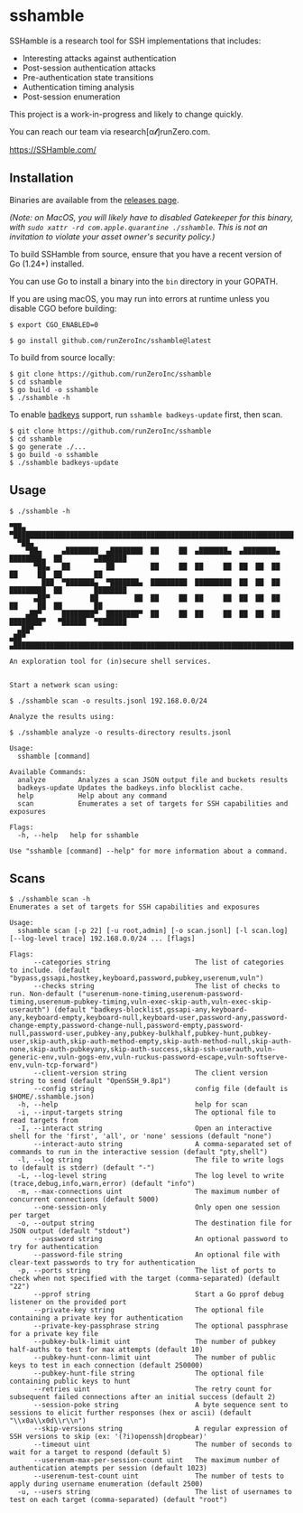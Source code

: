# sshamble

SSHamble is a research tool for SSH implementations that includes:

* Interesting attacks against authentication
* Post-session authentication attacks
* Pre-authentication state transitions
* Authentication timing analysis
* Post-session enumeration

This project is a work-in-progress and likely to change quickly.

You can reach our team via research[α𝓽]runZero.com.

https://SSHamble.com/


## Installation

Binaries are available from the [releases page](https://github.com/runZeroInc/sshamble/releases).

*(Note: on MacOS, you will likely have to disabled Gatekeeper for this binary, with `sudo xattr -rd com.apple.quarantine ./sshamble`. This is not an invitation to violate your asset owner's security policy.)*

To build SSHamble from source, ensure that you have a recent version of Go (1.24+) installed.

You can use Go to install a binary into the `bin` directory in your GOPATH.

If you are using macOS, you may run into errors at runtime unless you disable CGO before building:
```shell
$ export CGO_ENABLED=0
```

```shell
$ go install github.com/runZeroInc/sshamble@latest
```

To build from source locally:

```shell
$ git clone https://github.com/runZeroInc/sshamble
$ cd sshamble
$ go build -o sshamble
$ ./sshamble -h
```

To enable [badkeys](https://badkeys.info) support, run `sshamble badkeys-update` first, then scan.
```shell
$ git clone https://github.com/runZeroInc/sshamble
$ cd sshamble
$ go generate ./...
$ go build -o sshamble
$ ./sshamble badkeys-update
```

## Usage

```console
$ ./sshamble -h

▀██▄  ▀███████████████████████████████████████████████████████████████████████████████████████████
  ▀██▄
    ▀██▄     ▄████████  ▄████████  ██     ██  ▄███████▄  ▄████████▄  ████████▄  ██        ▄███████
      ▀██▄   ██         ██         ██     ██  ██     ██  ██  ██  ██  ██     ██  ██        ██
        ███  ▀███████▄  ▀███████▄  █████████  █████████  ██  ██  ██  █████████  ██        ████████
      ▄██▀          ██         ██  ██     ██  ██     ██  ██  ██  ██  ██     ██  ██        ██
    ▄██▀     ████████▀  ████████▀  ██     ██  ██     ██  ██  ██  ██  ████████▀   ▀██████  ▀███████
  ▄██▀
▄██▀  ▄███████████████████████████████████████████████████████████████████████████████████████████

An exploration tool for (in)secure shell services.


Start a network scan using:

$ ./sshamble scan -o results.jsonl 192.168.0.0/24

Analyze the results using:

$ ./sshamble analyze -o results-directory results.jsonl

Usage:
  sshamble [command]

Available Commands:
  analyze        Analyzes a scan JSON output file and buckets results
  badkeys-update Updates the badkeys.info blocklist cache.
  help           Help about any command
  scan           Enumerates a set of targets for SSH capabilities and exposures

Flags:
  -h, --help   help for sshamble

Use "sshamble [command] --help" for more information about a command.
```

## Scans

```console
$ ./sshamble scan -h
Enumerates a set of targets for SSH capabilities and exposures

Usage:
  sshamble scan [-p 22] [-u root,admin] [-o scan.jsonl] [-l scan.log] [--log-level trace] 192.168.0.0/24 ... [flags]

Flags:
      --categories string                     The list of categories to include. (default "bypass,gssapi,hostkey,keyboard,password,pubkey,userenum,vuln")
      --checks string                         The list of checks to run. Non-default ("userenum-none-timing,userenum-password-timing,userenum-pubkey-timing,vuln-exec-skip-auth,vuln-exec-skip-userauth") (default "badkeys-blocklist,gssapi-any,keyboard-any,keyboard-empty,keyboard-null,keyboard-user,password-any,password-change-empty,password-change-null,password-empty,password-null,password-user,pubkey-any,pubkey-bulkhalf,pubkey-hunt,pubkey-user,skip-auth,skip-auth-method-empty,skip-auth-method-null,skip-auth-none,skip-auth-pubkeyany,skip-auth-success,skip-ssh-userauth,vuln-generic-env,vuln-gogs-env,vuln-ruckus-password-escape,vuln-softserve-env,vuln-tcp-forward")
      --client-version string                 The client version string to send (default "OpenSSH_9.8p1")
      --config string                         config file (default is $HOME/.sshamble.json)
  -h, --help                                  help for scan
  -i, --input-targets string                  The optional file to read targets from
  -I, --interact string                       Open an interactive shell for the 'first', 'all', or 'none' sessions (default "none")
      --interact-auto string                  A comma-separated set of commands to run in the interactive session (default "pty,shell")
  -l, --log string                            The file to write logs to (default is stderr) (default "-")
  -L, --log-level string                      The log level to write (trace,debug,info,warn,error) (default "info")
  -m, --max-connections uint                  The maximum number of concurrent connections (default 5000)
      --one-session-only                      Only open one session per target
  -o, --output string                         The destination file for JSON output (default "stdout")
      --password string                       An optional password to try for authentication
      --password-file string                  An optional file with clear-text passwords to try for authentication
  -p, --ports string                          The list of ports to check when not specified with the target (comma-separated) (default "22")
      --pprof string                          Start a Go pprof debug listener on the provided port
      --private-key string                    The optional file containing a private key for authentication
      --private-key-passphrase string         The optional passphrase for a private key file
      --pubkey-bulk-limit uint                The number of pubkey half-auths to test for max attempts (default 10)
      --pubkey-hunt-conn-limit uint           The number of public keys to test in each connection (default 250000)
      --pubkey-hunt-file string               The optional file containing public keys to hunt
      --retries uint                          The retry count for subsequent failed connections after an initial success (default 2)
      --session-poke string                   A byte sequence sent to sessions to elicit further responses (hex or ascii) (default "\\x0a\\x0d\\r\\n")
      --skip-versions string                  A regular expression of SSH versions to skip (ex: '(?i)openssh|dropbear)'
      --timeout uint                          The number of seconds to wait for a target to respond (default 5)
      --userenum-max-per-session-count uint   The maximum number of authentication atempts per session (default 1023)
      --userenum-test-count uint              The number of tests to apply during username enumeration (default 2500)
  -u, --users string                          The list of usernames to test on each target (comma-separated) (default "root")
```
